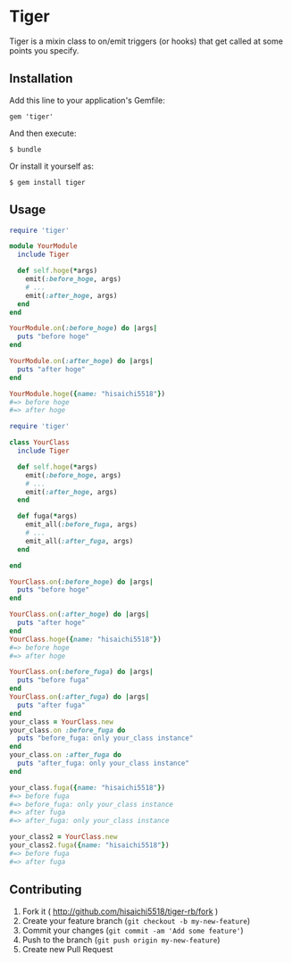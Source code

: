 # Tiger

Tiger is a mixin class to on/emit triggers (or hooks) that get called at some points you specify.

## Installation

Add this line to your application's Gemfile:

    gem 'tiger'

And then execute:

    $ bundle

Or install it yourself as:

    $ gem install tiger

## Usage

```ruby
require 'tiger'

module YourModule
  include Tiger

  def self.hoge(*args)
    emit(:before_hoge, args)
    # ...
    emit(:after_hoge, args)
  end
end

YourModule.on(:before_hoge) do |args|
  puts "before hoge"
end

YourModule.on(:after_hoge) do |args|
  puts "after hoge"
end

YourModule.hoge({name: "hisaichi5518"})
#=> before hoge
#=> after hoge
```

```ruby
require 'tiger'

class YourClass
  include Tiger

  def self.hoge(*args)
    emit(:before_hoge, args)
    # ...
    emit(:after_hoge, args)
  end

  def fuga(*args)
    emit_all(:before_fuga, args)
    # ...
    emit_all(:after_fuga, args)
  end

end

YourClass.on(:before_hoge) do |args|
  puts "before hoge"
end

YourClass.on(:after_hoge) do |args|
  puts "after hoge"
end
YourClass.hoge({name: "hisaichi5518"})
#=> before hoge
#=> after hoge

YourClass.on(:before_fuga) do |args|
  puts "before fuga"
end
YourClass.on(:after_fuga) do |args|
  puts "after fuga"
end
your_class = YourClass.new
your_class.on :before_fuga do
  puts "before_fuga: only your_class instance"
end
your_class.on :after_fuga do
  puts "after_fuga: only your_class instance"
end

your_class.fuga({name: "hisaichi5518"})
#=> before fuga
#=> before_fuga: only your_class instance
#=> after fuga
#=> after_fuga: only your_class instance

your_class2 = YourClass.new
your_class2.fuga({name: "hisaichi5518"})
#=> before fuga
#=> after fuga
```

## Contributing

1. Fork it ( http://github.com/hisaichi5518/tiger-rb/fork )
2. Create your feature branch (`git checkout -b my-new-feature`)
3. Commit your changes (`git commit -am 'Add some feature'`)
4. Push to the branch (`git push origin my-new-feature`)
5. Create new Pull Request
